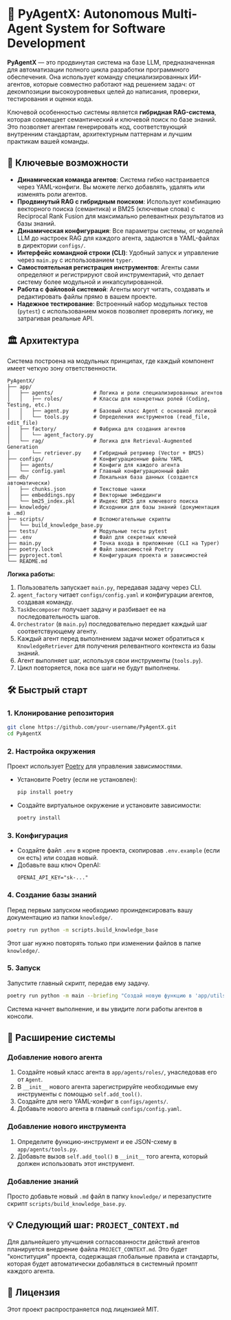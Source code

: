 # 🤖 PyAgentX: Autonomous Multi-Agent System for Software Development

**PyAgentX** — это продвинутая система на базе LLM, предназначенная для автоматизации полного цикла разработки программного обеспечения. Она использует команду специализированных ИИ-агентов, которые совместно работают над решением задач: от декомпозиции высокоуровневых целей до написания, проверки, тестирования и оценки кода.

Ключевой особенностью системы является **гибридная RAG-система**, которая совмещает семантический и ключевой поиск по базе знаний. Это позволяет агентам генерировать код, соответствующий внутренним стандартам, архитектурным паттернам и лучшим практикам вашей команды.

## 🚀 Ключевые возможности

- **Динамическая команда агентов**: Система гибко настраивается через YAML-конфиги. Вы можете легко добавлять, удалять или изменять роли агентов.
- **Продвинутый RAG с гибридным поиском**: Использует комбинацию векторного поиска (семантика) и BM25 (ключевые слова) с Reciprocal Rank Fusion для максимально релевантных результатов из базы знаний.
- **Динамическая конфигурация**: Все параметры системы, от моделей LLM до настроек RAG для каждого агента, задаются в YAML-файлах в директории `configs/`.
- **Интерфейс командной строки (CLI)**: Удобный запуск и управление через `main.py` с использованием `typer`.
- **Самостоятельная регистрация инструментов**: Агенты сами определяют и регистрируют свой инструментарий, что делает систему более модульной и инкапсулированной.
- **Работа с файловой системой**: Агенты могут читать, создавать и редактировать файлы прямо в вашем проекте.
- **Надежное тестирование**: Встроенный набор модульных тестов (`pytest`) с использованием моков позволяет проверять логику, не затрагивая реальные API.

## 🏛️ Архитектура

Система построена на модульных принципах, где каждый компонент имеет четкую зону ответственности.

```
PyAgentX/
├── app/
│   ├── agents/             # Логика и роли специализированных агентов
│   │   ├── roles/          # Классы для конкретных ролей (Coding, Testing, etc.)
│   │   ├── agent.py        # Базовый класс Agent с основной логикой
│   │   └── tools.py        # Определения инструментов (read_file, edit_file)
│   ├── factory/            # Фабрика для создания агентов
│   │   └── agent_factory.py
│   └── rag/                # Логика для Retrieval-Augmented Generation
│       └── retriever.py    # Гибридный ретривер (Vector + BM25)
├── configs/                # Конфигурационные файлы YAML
│   ├── agents/             # Конфиги для каждого агента
│   └── config.yaml         # Главный конфигурационный файл
├── db/                     # Локальная база данных (создается автоматически)
│   ├── chunks.json         # Текстовые чанки
│   ├── embeddings.npy      # Векторные эмбеддинги
│   └── bm25_index.pkl      # Индекс BM25 для ключевого поиска
├── knowledge/              # Исходники для базы знаний (документация в .md)
├── scripts/                # Вспомогательные скрипты
│   └── build_knowledge_base.py
├── tests/                  # Модульные тесты pytest
├── .env                    # Файл для секретных ключей
├── main.py                 # Точка входа в приложение (CLI на Typer)
├── poetry.lock             # Файл зависимостей Poetry
├── pyproject.toml          # Конфигурация проекта и зависимостей
└── README.md
```

**Логика работы:**
1.  Пользователь запускает `main.py`, передавая задачу через CLI.
2.  `agent_factory` читает `configs/config.yaml` и конфигурации агентов, создавая команду.
3.  `TaskDecomposer` получает задачу и разбивает ее на последовательность шагов.
4.  `Orchestrator` (в `main.py`) последовательно передает каждый шаг соответствующему агенту.
5.  Каждый агент перед выполнением задачи может обратиться к `KnowledgeRetriever` для получения релевантного контекста из базы знаний.
6.  Агент выполняет шаг, используя свои инструменты (`tools.py`).
7.  Цикл повторяется, пока все шаги не будут выполнены.

## 🛠️ Быстрый старт

### 1. Клонирование репозитория

```bash
git clone https://github.com/your-username/PyAgentX.git
cd PyAgentX
```

### 2. Настройка окружения

Проект использует [Poetry](https://python-poetry.org/) для управления зависимостями.

- Установите Poetry (если не установлен):
  ```bash
  pip install poetry
  ```
- Создайте виртуальное окружение и установите зависимости:
  ```bash
  poetry install
  ```

### 3. Конфигурация

- Создайте файл `.env` в корне проекта, скопировав `.env.example` (если он есть) или создав новый.
- Добавьте ваш ключ OpenAI:
  ```
  OPENAI_API_KEY="sk-..."
  ```

### 4. Создание базы знаний

Перед первым запуском необходимо проиндексировать вашу документацию из папки `knowledge/`.

```bash
poetry run python -m scripts.build_knowledge_base
```
Этот шаг нужно повторять только при изменении файлов в папке `knowledge/`.

### 5. Запуск

Запустите главный скрипт, передав ему задачу.

```bash
poetry run python -m main --briefing "Создай новую функцию в 'app/utils.py' для сложения двух чисел и напиши на нее тест в 'tests/test_utils.py'."
```

Система начнет выполнение, и вы увидите логи работы агентов в консоли.

## 🧩 Расширение системы

### Добавление нового агента

1.  Создайте новый класс агента в `app/agents/roles/`, унаследовав его от `Agent`.
2.  В `__init__` нового агента зарегистрируйте необходимые ему инструменты с помощью `self.add_tool()`.
3.  Создайте для него YAML-конфиг в `configs/agents/`.
4.  Добавьте нового агента в главный `configs/config.yaml`.

### Добавление нового инструмента

1.  Определите функцию-инструмент и ее JSON-схему в `app/agents/tools.py`.
2.  Добавьте вызов `self.add_tool()` в `__init__` того агента, который должен использовать этот инструмент.

### Добавление знаний

Просто добавьте новый `.md` файл в папку `knowledge/` и перезапустите скрипт `scripts/build_knowledge_base.py`.

## 💡 Следующий шаг: `PROJECT_CONTEXT.md`

Для дальнейшего улучшения согласованности действий агентов планируется внедрение файла `PROJECT_CONTEXT.md`. Это будет "конституция" проекта, содержащая глобальные правила и стандарты, которая будет автоматически добавляться в системный промпт каждого агента.

## 📄 Лицензия

Этот проект распространяется под лицензией MIT. 